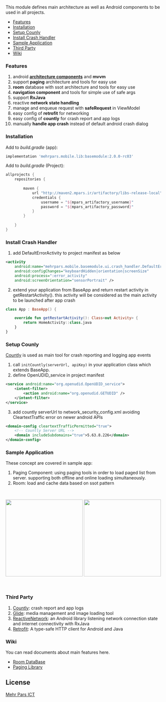 This module defines main architecture as well as Android components to be used in all projects.
*  [Features](#features)
*  [Installation](#install)
*  [Setup Counly](#setup_countly)
*  [Install Crash Handler](#install_crash_handler)
*  [Sample Application](#sample)
*  [Third Party](#third_party)
*  [Wiki](#wiki)


### <a name="features">Features</a>
1. android **[architecture components][architecture_components]** and **mvvm**
2. support **paging** architecture and tools for easy use
3. **room** database with ssot architecture and tools for easy use
4. **navigation component** and tools for simple use of safe args
5. support **RxJava**
6. reactive **network state handling** 
7. manage and enqueue request with **safeRequest** in ViewModel
8. easy config of **retrofit** for networking
9. easy config of **countly** for crash report and app logs
10. manually **handle app crash** instead of default android crash dialog 


### <a name="install">Installation</a> 
Add to _build.gradle_ (app):
```groovy
implementation 'mehrpars.mobile.lib:basemodule:2.0.0-rc03'
```

Add to _build.gradle_ (Project):
```groovy
allprojects {
    repositories {
        
        maven {
            url "http://maven2.mpars.ir/artifactory/libs-release-local"
            credentials {
                username = "${mpars_artifactory_username}"
                password = "${mpars_artifactory_password}"
            }
        }
       
    }
}
```
 
### <a name="install_crash_handler">Install Crash Handler</a>
1. add DefaultErrorActivity to project manifest as below
```xml
<activity
    android:name="mehrpars.mobile.basemodule.ui.crash_handler.DefaultErrorActivity"
    android:configChanges="keyboardHidden|orientation|screenSize"
    android:process=":error_activity"
    android:screenOrientation="sensorPortrait" />
```
2. extend your application from BaseApp and return restart activity in getRestartActivity().
this activity will be considered as the main activity to be launched after app crash
```Kotlin
class App : BaseApp() {

    override fun getRestartActivity(): Class<out Activity> {
        return HomeActivity::class.java
    }
}
```

### <a name="setup_countly">Setup Counly</a>

[Countly](count.ly) is used as main tool for crash reporting and logging app events
1. call `initCountly(serverUrl, apiKey)` in your application class which extends BaseApp.
2. define OpenUDID_service in project manifest
```xml
<service android:name="org.openudid.OpenUDID_service">  
	<intent-filter> 
		<action android:name="org.openudid.GETUDID" />  
	</intent-filter>
</service>
```
3. add countly serverUrl to network_security_config.xml avoiding CleartextTraffic error on newer android APIs
```xml
<domain-config cleartextTrafficPermitted="true">  
	<!-- Countly Server URL -->  
	<domain includeSubdomains="true">5.63.8.226</domain>  
</domain-config>
```
 
### <a name="sample">Sample Application</a>
These concept are covered in sample app:
1.  Paging Component: using paging tools in order to load paged list from server. supporting both offline and online loading simultaneously.
2.  Room: load and cache data based on ssot pattern
 
<br>
<p align="center">
  <img src="https://mgit.mparsict.com/android/libs/basemodule/-/raw/mehrpars/screenshots/screenshot_1.png" width="250"/>
  <img src="https://mgit.mparsict.com/android/libs/basemodule/-/raw/mehrpars/screenshots/screenshot_2.png" width="250"/>
</p>
<br>
 
 
### <a name="third_party">Third Party</a>
1. [Countly][countly]: crash report and app logs
2. [Glide][glide]: media management and image loading tool 
3. [ReactiveNetwork][reactivenetwork]: an Android library listening network connection state and internet connectivity with RxJava
4. [Retrofit][retrofit]: A type-safe HTTP client for Android and Java
 
 
### <a name="wiki">Wiki</a>
You can read documents about main features here.
* [Room DataBase][room]
* [Paging Library][paging]
 
 
## License  
[Mehr Pars ICT][mp]


[mp]: https://www.mehrparsict.com
[room]: https://mgit.mparsict.com/android/libs/basemodule/-/wikis/%DA%A9%D8%AA%D8%A7%D8%A8%D8%AE%D8%A7%D9%86%D9%87-Room
[paging]: https://mgit.mparsict.com/android/libs/basemodule/-/wikis/%DA%A9%D8%AA%D8%A7%D8%A8%D8%AE%D8%A7%D9%86%D9%87-Paging-3
[architecture_components]: https://developer.android.com/topic/libraries/architecture
[countly]: https://count.ly/
[glide]: https://github.com/bumptech/glide
[reactivenetwork]: https://github.com/pwittchen/ReactiveNetwork
[retrofit]: https://github.com/square/retrofit